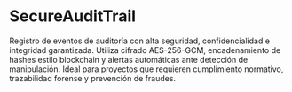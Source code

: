 # SecureAuditTrail
Registro de eventos de auditoría con alta seguridad, confidencialidad e integridad garantizada. Utiliza cifrado AES-256-GCM, encadenamiento de hashes estilo blockchain y alertas automáticas ante detección de manipulación. Ideal para proyectos que requieren cumplimiento normativo, trazabilidad forense y prevención de fraudes.
